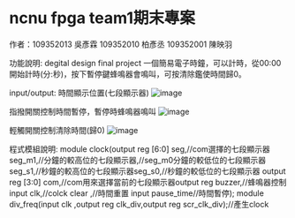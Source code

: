 # ncnu fpga team1期末專案 
作者：109352013 吳彥霖 109352010 柏彥丞 109352001 陳映羽

功能說明:
degital design final project
一個簡易電子時鐘，可以計時，從00:00開始計時(分:秒)，按下暫停鍵蜂鳴器會鳴叫，可按清除鑑使時間歸0。

input/output:
時間顯示位置(七段顯示器)
![image](https://user-images.githubusercontent.com/114101580/211266150-4d71b922-d7bf-4eb8-b407-dbbd9b628d74.png)

指撥開關控制時間暫停，暫停時蜂鳴器鳴叫
![image](https://user-images.githubusercontent.com/114101580/211266358-a11f5ce3-a4c5-4e54-8567-3b749fed3de9.png)

輕觸開關控制清除時間(歸0)
![image](https://user-images.githubusercontent.com/114101580/211266494-8f6462b8-36cb-4b79-a5cf-d3266e0af9b5.png)

程式模組說明:
module clock(output reg [6:0] seg,//com選擇的七段顯示器seg_m1,//分鐘的較高位的七段顯示器,//seg_m0分鐘的較低位的七段顯示器seg_s1,//秒鐘的較高位的七段顯示器seg_s0,//秒鐘的較低位的七段顯示器 output reg [3:0] com,//com用來選擇當前的七段顯示器output reg buzzer,//蜂鳴器控制 input clk,//colck clear ,//時間重置 input pause_time//時間暫停); 
module div_freq(input clk ,output reg clk_div,output reg scr_clk_div);//產生clock
